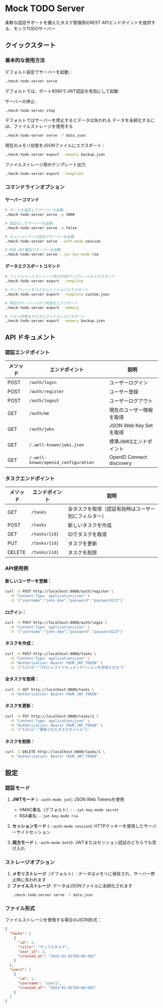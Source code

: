 # Mock TODO Server

柔軟な認証サポートを備えたタスク管理用のREST APIエンドポイントを提供する、モックTODOサーバー

## クイックスタート

### 基本的な使用方法

デフォルト設定でサーバーを起動：
```bash
./mock-todo-server serve
```

デフォルトでは、ポート8080でJWT認証を有効にして起動

サーバーの停止:
```bash
./mock-todo-server stop
```

デフォルトではサーバーを停止するとデータは失われる
データを永続化するには、ファイルストレージを使用する
```bash
./mock-todo-server serve -f data.json
```

現在のメモリ状態をJSONファイルにエクスポート：
```bash
./mock-todo-server export --memory backup.json
```

ファイルストレージ用のテンプレート出力
```bash
./mock-todo-server export --template
```

### コマンドラインオプション

#### サーバーコマンド

```bash
# ポートを指定してサーバーを起動
./mock-todo-server serve -p 3000

# 認証なしでサーバーを起動
./mock-todo-server serve -a false

# セッションベース認証でサーバーを起動
./mock-todo-server serve --auth-mode session

# RSA JWT署名でサーバーを起動
./mock-todo-server serve --jwt-key-mode rsa
```

#### データエクスポートコマンド

```bash
# ファイルベースストレージ用のJSONテンプレートをエクスポート
./mock-todo-server export --template

# テンプレートをカスタムファイルにエクスポート
./mock-todo-server export --template custom.json

# 現在のサーバーメモリ状態をエクスポート
./mock-todo-server export --memory

# メモリ状態をカスタムファイルにエクスポート
./mock-todo-server export --memory backup.json
```

## API ドキュメント

### 認証エンドポイント

| メソッド | エンドポイント | 説明 |
|--------|-------------|-----|
| POST | `/auth/login` | ユーザーログイン |
| POST | `/auth/register` | ユーザー登録 |
| POST | `/auth/logout` | ユーザーログアウト |
| GET | `/auth/me` | 現在のユーザー情報を取得 |
| GET | `/auth/jwks` | JSON Web Key Setを取得 |
| GET | `/.well-known/jwks.json` | 標準JWKSエンドポイント |
| GET | `/.well-known/openid_configuration` | OpenID Connect discovery |

### タスクエンドポイント

| メソッド | エンドポイント | 説明 |
|--------|-------------|-----|
| GET | `/tasks` | 全タスクを取得（認証有効時はユーザー別にフィルター） |
| POST | `/tasks` | 新しいタスクを作成 |
| GET | `/tasks/{id}` | IDでタスクを取得 |
| PUT | `/tasks/{id}` | タスクを更新 |
| DELETE | `/tasks/{id}` | タスクを削除 |

### API使用例

#### 新しいユーザーを登録：
```bash
curl -X POST http://localhost:8080/auth/register \
  -H "Content-Type: application/json" \
  -d '{"username":"john_doe","password":"password123"}'
```

#### ログイン：
```bash
curl -X POST http://localhost:8080/auth/login \
  -H "Content-Type: application/json" \
  -d '{"username":"john_doe","password":"password123"}'
```

#### タスクを作成：
```bash
curl -X POST http://localhost:8080/tasks \
  -H "Content-Type: application/json" \
  -H "Authorization: Bearer YOUR_JWT_TOKEN" \
  -d '{"title":"プロジェクトドキュメンテーションを完成させる"}'
```

#### 全タスクを取得：
```bash
curl -X GET http://localhost:8080/tasks \
  -H "Authorization: Bearer YOUR_JWT_TOKEN"
```

#### タスクを更新：
```bash
curl -X PUT http://localhost:8080/tasks/1 \
  -H "Content-Type: application/json" \
  -H "Authorization: Bearer YOUR_JWT_TOKEN" \
  -d '{"title":"更新されたタスクタイトル"}'
```

#### タスクを削除：
```bash
curl -X DELETE http://localhost:8080/tasks/1 \
  -H "Authorization: Bearer YOUR_JWT_TOKEN"
```

## 設定

### 認証モード

1. **JWTモード** (`--auth-mode jwt`): JSON Web Tokensを使用
   - HMAC署名（デフォルト）: `--jwt-key-mode secret`
   - RSA署名: `--jwt-key-mode rsa`

2. **セッションモード** (`--auth-mode session`): HTTPクッキーを使用したサーバーサイドセッション

3. **両方モード** (`--auth-mode both`): JWTまたはセッション認証のどちらでも受け入れ

### ストレージオプション

1. **メモリストレージ**（デフォルト）: データはメモリに保存され、サーバー停止時に失われます
2. **ファイルストレージ**: データはJSONファイルに永続化されます
   ```bash
   ./mock-todo-server serve -f data.json
   ```

### ファイル形式

ファイルストレージを使用する場合のJSON形式：
```json
{
  "tasks": [
    {
      "id": 1,
      "title": "サンプルタスク",
      "user_id": 1,
      "created_at": "2023-01-01T00:00:00Z"
    }
  ],
  "users": [
    {
      "id": 1,
      "username": "user1",
      "created_at": "2023-01-01T00:00:00Z"
    }
  ]
}
```
